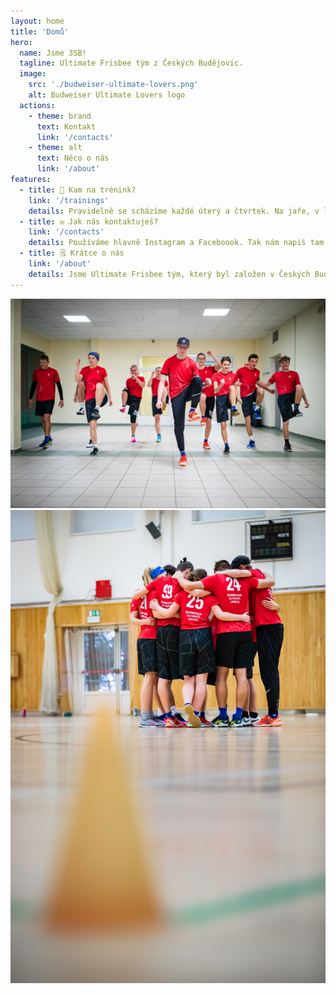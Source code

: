 ```yaml
---
layout: home
title: 'Domů'
hero:
  name: Jsme 3SB!
  tagline: Ultimate Frisbee tým z Českých Budějovic.
  image:
    src: './budweiser-ultimate-lovers.png'
    alt: Budweiser Ultimate Lovers logo
  actions:
    - theme: brand
      text: Kontakt
      link: '/contacts'
    - theme: alt
      text: Něco o nás
      link: '/about'
features:
  - title: 🥏 Kam na trénink?
    link: '/trainings'
    details: Pravidelně se scházíme každé úterý a čtvrtek. Na jaře, v létě a na podzim nás najdeš na atletickém stadionu na Sokolském ostrově a přes zimu hned vedle v Sokolovně. Klikni pro více info!
  - title: ✉ Jak nás kontaktuješ?
    link: '/contacts'
    details: Používáme hlavně Instagram a Faceboook. Tak nám napiš tam a my se už o tebe postaráme. Pokud ti sociální sítě nevyhovují, máme samozřejmě také e-mailovou adresu. Klikni a dozvíš a se víc.
  - title: 🗒️ Krátce o nás
    link: '/about'
    details: Jsme Ultimate Frisbee tým, který byl založen v Českých Budějovicích už v roce 1993. Postupem času se stále rozrůstáme, jsme několikanásobnými mistry České republiky v kategoriích Mixed, Ženy i Muži a úspěchy sbírají i naši junioři.
---
```


<div class="team-image">
  <div class="custom-block">
    <img class="index-team-image-horizontal" src="/team_horizontal.jpeg" alt="Týmové foto - horizontální">
    <img class="index-team-image-vertical" src="/team_vertical.jpeg" alt="Týmové foto - vertikální">
  </div>
</div>
